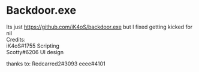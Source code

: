 # Backdoor.exe
Its just https://github.com/iK4oS/backdoor.exe but I fixed getting kicked for nil <br />
Credits: <br />
iK4oS#1755 Scripting <br />
Scotty#6206 UI design <br />

thanks to:
Redcarred2#3093
eeee#4101
